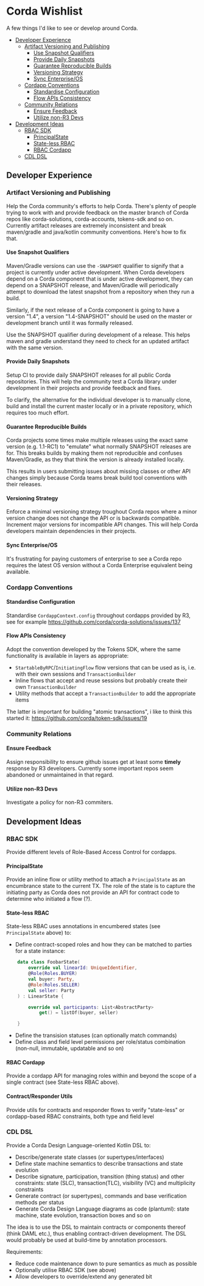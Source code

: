 
# Corda Wishlist

A few things I'd like to see or develop around Corda.

<!-- TOC depthFrom:2 depthTo:6 withLinks:1 updateOnSave:1 orderedList:0 -->

- [Developer Experience](#developer-experience)
	- [Artifact Versioning and Publishing](#artifact-versioning-and-publishing)
		- [Use Snapshot Qualifiers](#use-snapshot-qualifiers)
		- [Provide Daily Snapshots](#provide-daily-snapshots)
		- [Guarantee Reproducible Builds](#guarantee-reproducible-builds)
		- [Versioning Strategy](#versioning-strategy)
		- [Sync Enterprise/OS](#sync-enterpriseos)
	- [Cordapp Conventions](#cordapp-conventions)
		- [Standardise Configuration](#standardise-configuration)
		- [Flow APIs Consistency](#flow-apis-consistency)
	- [Community Relations](#community-relations)
		- [Ensure Feedback](#ensure-feedback)
		- [Utilize non-R3 Devs](#utilize-non-r3-devs)
- [Development Ideas](#development-ideas)
	- [RBAC SDK](#rbac-sdk)
		- [PrincipalState](#principalstate)
		- [State-less RBAC](#state-less-rbac)
		- [RBAC Cordapp](#rbac-cordapp)
	- [CDL DSL](#cdl-dsl)

<!-- /TOC -->

## Developer Experience

### Artifact Versioning and Publishing

Help the Corda community's efforts to help Corda. There's plenty
of people trying to work with and provide feedback on the master branch
of Corda repos like corda-solutions, corda-accounts, tokens-sdk and so on.
Currently artifact releases are extremely inconsistent and break maven/gradle
and java/kotlin community conventions. Here's how to fix that.

#### Use Snapshot Qualifiers

Maven/Gradle versions can use the `-SNAPSHOT` qualifier to signify that a project is
currently under active development. When Corda developers depend on a Corda component
that is under active development, they can depend on a SNAPSHOT release,
and Maven/Gradle will periodically attempt to download the latest snapshot from a repository
when they run a build.

Similarly, if the next release of a Corda component is going to have a version "1.4",
a version "1.4-SNAPSHOT" should be used on the master or development branch
until it was formally released.

Use the SNAPSHOT qualifier during development of a release. This helps maven and gradle
understand they need to check for an updated artifact with the same version.


#### Provide Daily Snapshots

Setup CI to provide daily SNAPSHOT releases for all public Corda repositories. This will help
the community test a Corda library under development in their projects and provide feedback and fixes.

To clarify, the alternative for the individual developer is to manually clone, build and install the current
master locally or in a private repository, which requires too much effort.

#### Guarantee Reproducible Builds

Corda projects some times make multiple releases using the exact same version (e.g. 1.1-RC1)
to "emulate" what normally SNAPSHOT releases are for. This breaks builds by making them not
reproducible and confuses Maven/Gradle, as they that think the version is already installed locally.

This results in users submitting issues about missing classes or other API changes simply because
Corda teams break build tool conventions with their releases.

#### Versioning Strategy

Enforce a minimal versioning strategy troughout Corda repos where a minor version change does not
change the API or is backwards compatible. Increment major versions for incompatible API changes.
This will help Corda developers maintain dependencies in their projects.

#### Sync Enterprise/OS

It's frustrating for paying customers of enterprise to see a Corda repo requires the latest OS version
without a Corda Enterprise equivalent being available.

### Cordapp Conventions

#### Standardise Configuration

Standardise `CordappContext.config` throughout cordapps provided by R3, see for example
https://github.com/corda/corda-solutions/issues/137

#### Flow APIs Consistency

Adopt the convention developed by the Tokens SDK, where the same functionality is available
in layers as appropriate:

- `StartableByRPC`/`InitiatingFlow` flow versions that can be used as is, i.e. with their own sessions and `TransactionBuilder`
- Inline flows that accept and reuse sessions but probably create their own `TransactionBuilder`
- Utility methods that accept a `TransactionBuilder` to add the appropriate items

The latter is important for building "atomic transactions", i like to think this started it:
https://github.com/corda/token-sdk/issues/19

### Community Relations

#### Ensure Feedback

Assign responsibility to ensure github issues get at least some __timely__ response by R3 developers.
Currently some important repos seem abandoned or unmaintained in that regard.

#### Utilize non-R3 Devs

Investigate a policy for non-R3 commiters.

## Development Ideas

### RBAC SDK

Provide different levels of Role-Based Access Control for cordapps.

#### PrincipalState

Provide an inline flow or utility method to attach a `PrincipalState` as an encumbrance state
to the current TX. The role of the state is to capture the initiating party as Corda does not
provide an API for contract code to determine who initiated a flow (?).

#### State-less RBAC

State-less RBAC uses annotations in encumbered states (see `PrincipalState` above) to:

- Define contract-scoped roles and how they can be matched to parties for a state instance:

```kotlin
    data class FoobarState(
        override val linearId: UniqueIdentifier,
        @Role(Roles.BUYER)
        val buyer: Party,
        @Role(Roles.SELLER)
        val seller: Party
    ) : LinearState {

        override val participants: List<AbstractParty>
            get() = listOf(buyer, seller)

    }
```
- Define the transision statuses (can optionally match commands)
- Define class and field level permissions per role/status combination (non-null, immutable, updatable and so on)



#### RBAC Cordapp

Provide a cordapp API for managing roles within and beyond the scope of a single contract (see State-less RBAC above).

#### Contract/Responder Utils

Provide utils for contracts and responder flows to verify "state-less" or cordapp-based RBAC constraints, both type and field level

### CDL DSL

Provide a Corda Design Language-oriented Kotlin DSL to:

- Describe/generate state classes (or supertypes/interfaces)
- Define state machine semantics to describe transactions and state evolution
- Describe signature, participation, transition (thing status) and other constraints: state (SLC), transaction(TLC), visibility (VC) and multiplicity constraints
- Generate contract (or supertypes), commands and base verification methods per status
- Generate Corda Design Language diagrams as code (plantuml): state machine, state evolution, transaction boxes and so on

The idea is to use the DSL to maintain contracts or components thereof (think DAML etc.), 
thus enabling contract-driven development. The DSL would probably be used at build-time
by annotation processors.

Requirements:

- Reduce code maintenance down to pure semantics as much as possible
- Optionally utilise RBAC SDK (see above)
- Allow developers to override/extend any generated bit
